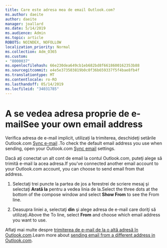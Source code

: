 ```yaml
---
title: Care este adresa mea de email Outlook.com?
ms.author: daeite
author: daeite
manager: joallard
ms.date: 5/14/2019
ms.audience: Admin
ms.topic: article
ROBOTS: NOINDEX, NOFOLLOW
localization_priority: Normal
ms.collection: Adm_O365
ms.custom:
- "8000037"
ms.openlocfilehash: 66e230dea649cb1eb682bd8f6618600162353b88
ms.sourcegitcommit: e4e5e373503819b0c0f36b659337f5f4bae8fb4f
ms.translationtype: MT
ms.contentlocale: ro-RO
ms.lasthandoff: 05/14/2019
ms.locfileid: "34031785"
---
```

# <a name="see-your-own-email-address"></a><span data-ttu-id="53cc9-102">A se vedea adresa proprie de e-mail</span><span class="sxs-lookup"><span data-stu-id="53cc9-102">See your own email address</span></span>

<span data-ttu-id="53cc9-103">Verifica adresa de e-mail implicit, utilizați la trimiterea, deschideţi setările Outlook.com [Sync e-mail](https://outlook.live.com/mail/options/mail/accounts) .</span><span class="sxs-lookup"><span data-stu-id="53cc9-103">To check the default email address you use when sending, open your Outlook.com [Sync email](https://outlook.live.com/mail/options/mail/accounts) settings.</span></span>

<span data-ttu-id="53cc9-104">Dacă aţi conectat un alt cont de email la contul Outlook.com, puteţi alege să trimită e-mail la acea adresa.</span><span class="sxs-lookup"><span data-stu-id="53cc9-104">If you've connected another email account to your Outlook.com account, you can choose to send email from that address.</span></span>

1. <span data-ttu-id="53cc9-105">Selectaţi trei puncte la partea de jos a ferestrei de scriere mesaj şi selectaţi **Arată la** pentru a vedea linia de la.</span><span class="sxs-lookup"><span data-stu-id="53cc9-105">Select the three dots at the bottom of the compose window and select **Show From** to see the From line.</span></span>

2. <span data-ttu-id="53cc9-106">Deasupra liniei a, selectaţi **din** şi alege adresa de e-mail care doriţi să utilizaţi.</span><span class="sxs-lookup"><span data-stu-id="53cc9-106">Above the To line, select **From** and choose which email address you want to use.</span></span>

<span data-ttu-id="53cc9-107">Aflaţi mai multe despre [trimiterea de e-mail de la o altă adresă în Outlook.com](https://support.office.com/article/ccba89cb-141c-4a36-8c56-6d16a8556d2e).</span><span class="sxs-lookup"><span data-stu-id="53cc9-107">Learn more about [sending email from a different address in Outlook.com](https://support.office.com/article/ccba89cb-141c-4a36-8c56-6d16a8556d2e).</span></span>